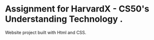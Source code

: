 # Assignment for HarvardX - CS50's Understanding Technology . 
Website project built with Html and CSS.

